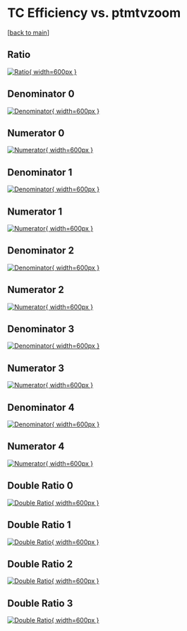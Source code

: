 # TC Efficiency vs. ptmtvzoom

[[back to main](./)]



## Ratio

[![Ratio](../mtv/var/TC_xtr_11_1_eff_ptmtvzoom.png){ width=600px }](../mtv/var/TC_xtr_11_1_eff_ptmtvzoom.pdf)

## Denominator 0

[![Denominator](../mtv/den/TC_xtr_11_1_eff_ptmtvzoom_den0.png){ width=600px }](../mtv/den/TC_xtr_11_1_eff_ptmtvzoom_den0.pdf)

## Numerator 0

[![Numerator](../mtv/num/TC_xtr_11_1_eff_ptmtvzoom_num0.png){ width=600px }](../mtv/num/TC_xtr_11_1_eff_ptmtvzoom_num0.pdf)

## Denominator 1

[![Denominator](../mtv/den/TC_xtr_11_1_eff_ptmtvzoom_den1.png){ width=600px }](../mtv/den/TC_xtr_11_1_eff_ptmtvzoom_den1.pdf)

## Numerator 1

[![Numerator](../mtv/num/TC_xtr_11_1_eff_ptmtvzoom_num1.png){ width=600px }](../mtv/num/TC_xtr_11_1_eff_ptmtvzoom_num1.pdf)

## Denominator 2

[![Denominator](../mtv/den/TC_xtr_11_1_eff_ptmtvzoom_den2.png){ width=600px }](../mtv/den/TC_xtr_11_1_eff_ptmtvzoom_den2.pdf)

## Numerator 2

[![Numerator](../mtv/num/TC_xtr_11_1_eff_ptmtvzoom_num2.png){ width=600px }](../mtv/num/TC_xtr_11_1_eff_ptmtvzoom_num2.pdf)

## Denominator 3

[![Denominator](../mtv/den/TC_xtr_11_1_eff_ptmtvzoom_den3.png){ width=600px }](../mtv/den/TC_xtr_11_1_eff_ptmtvzoom_den3.pdf)

## Numerator 3

[![Numerator](../mtv/num/TC_xtr_11_1_eff_ptmtvzoom_num3.png){ width=600px }](../mtv/num/TC_xtr_11_1_eff_ptmtvzoom_num3.pdf)

## Denominator 4

[![Denominator](../mtv/den/TC_xtr_11_1_eff_ptmtvzoom_den4.png){ width=600px }](../mtv/den/TC_xtr_11_1_eff_ptmtvzoom_den4.pdf)

## Numerator 4

[![Numerator](../mtv/num/TC_xtr_11_1_eff_ptmtvzoom_num4.png){ width=600px }](../mtv/num/TC_xtr_11_1_eff_ptmtvzoom_num4.pdf)

## Double Ratio 0

[![Double Ratio](../mtv/ratio/TC_xtr_11_1_eff_ptmtvzoom_ratio0.png){ width=600px }](../mtv/ratio/TC_xtr_11_1_eff_ptmtvzoom_ratio0.pdf)

## Double Ratio 1

[![Double Ratio](../mtv/ratio/TC_xtr_11_1_eff_ptmtvzoom_ratio1.png){ width=600px }](../mtv/ratio/TC_xtr_11_1_eff_ptmtvzoom_ratio1.pdf)

## Double Ratio 2

[![Double Ratio](../mtv/ratio/TC_xtr_11_1_eff_ptmtvzoom_ratio2.png){ width=600px }](../mtv/ratio/TC_xtr_11_1_eff_ptmtvzoom_ratio2.pdf)

## Double Ratio 3

[![Double Ratio](../mtv/ratio/TC_xtr_11_1_eff_ptmtvzoom_ratio3.png){ width=600px }](../mtv/ratio/TC_xtr_11_1_eff_ptmtvzoom_ratio3.pdf)

